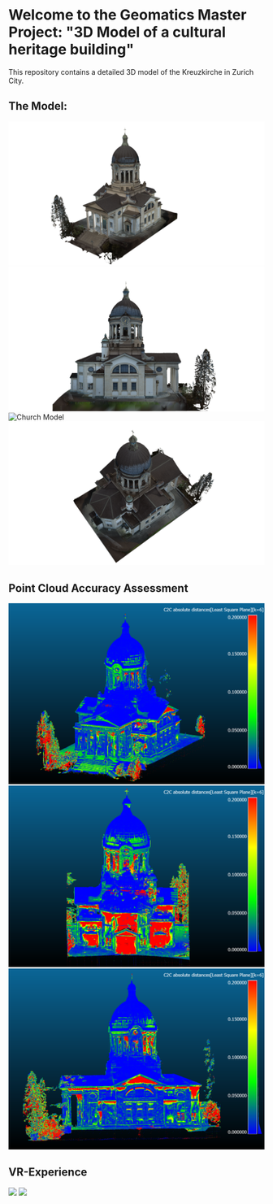# Welcome to the Geomatics Master Project: "3D Model of a cultural heritage building" <br>
This repository contains a detailed 3D model of the Kreuzkirche in Zurich City.

## The Model:
![Church Model](ModelScreenshots/Full_MODEL_V10.png)
![Church Model](ModelScreenshots/Full_MODEL_V10_2.png)
![Church Model](ModelScreenshots/Full_MODEL_V10_3.png)
![Church Model](ModelScreenshots/Full_MODEL_V10_4.png)



## Point Cloud Accuracy Assessment 
![CloudToCloudDistance](Cloud-toCloudDistance/Cloud-toCloudDrone-All14.png)
![CloudToCloudDistance Model](Cloud-toCloudDistance/Cloud-toCloudDrone-All8.png)
![CloudToCloudDistance Model](Cloud-toCloudDistance/Cloud-toCloudDrone-All9.png)

## VR-Experience
<p float="left">
  <img src="VRExperienceGIFS/com.oculus.vrshell-20231217-120507.gif" width="300" />
  <img src="VRExperienceGIFS/com.oculus.vrshell-20231217-120507_1.gif" width="300" /> 
</p>
